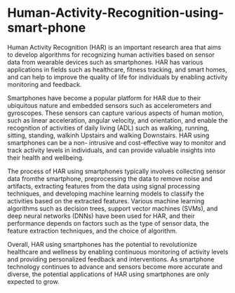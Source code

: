 # Human-Activity-Recognition-using-smart-phone

Human Activity Recognition (HAR) is an important research area that aims to develop algorithms for recognizing human activities based on sensor data from wearable devices such as smartphones. HAR has various applications in fields such as healthcare, fitness tracking, and smart homes, and can help to improve the quality of life for individuals by enabling activity monitoring and feedback.

Smartphones have become a popular platform for HAR due to their ubiquitous nature and embedded sensors such as accelerometers and gyroscopes. These sensors can capture various aspects of human motion, such as linear acceleration, angular velocity, and orientation, and enable the recognition of activities of daily living (ADL) such as walking, running, sitting, standing, walkinh Upstairs and walking Downstairs. HAR using smartphones can be a non- intrusive and cost-effective way to monitor and track activity levels in individuals, and can provide valuable insights into their health and wellbeing.

The process of HAR using smartphones typically involves collecting sensor data fromthe smartphone, preprocessing the data to remove noise and artifacts, extracting features from the data using signal processing techniques, and developing machine learning models to classify the activities based on the extracted features. Various machine learning algorithms such as decision trees, support vector machines (SVMs), and deep neural networks (DNNs) have been used for HAR, and their performance depends on factors such as the type of sensor data, the feature extraction techniques, and the choice of algorithm.

Overall, HAR using smartphones has the potential to revolutionize healthcare and wellness by enabling continuous monitoring of activity levels and providing personalized feedback and interventions. As smartphone technology continues to advance and sensors become more accurate and diverse, the potential applications of HAR using smartphones are only expected to grow.
